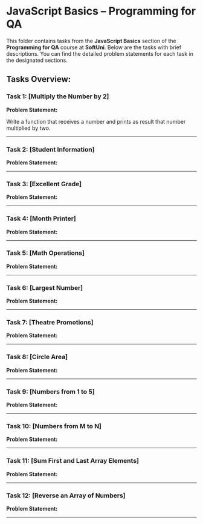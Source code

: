 # JavaScript Basics – Programming for QA

This folder contains tasks from the **JavaScript Basics** section of the **Programming for QA** course at **SoftUni**. Below are the tasks with brief descriptions. You can find the detailed problem statements for each task in the designated sections.

## Tasks Overview:

### Task 1: [Multiply the Number by 2]
**Problem Statement:**

Write a function that receives a number and prints as result that number multiplied by two.

---

### Task 2: [Student Information]
**Problem Statement:**

<!-- You will be given 3 parameters – student name (string), age (number) and average grade (number). Your task is to print all the info about the student in the following format: 
"Name: {student name}, Age: {student age}, Grade: {student grade}"
Note: The grade should be formatted to the second decimal point.
Examples
 -->

---

### Task 3: [Excellent Grade]
**Problem Statement:**

<!-- Write a function that receives a single number and checks if the grade is excellent or not. 
If it is, print "Excellent", otherwise print "Not excellent".
 -->

---

### Task 4: [Month Printer]
**Problem Statement:**

<!-- Write a program, that takes an integer as a parameter and prints the corresponding month. If the number is more than 12 or less than 1, print "Error!" -->

---

### Task 5: [Math Operations]
**Problem Statement:**

<!-- Write a JS function that takes two numbers and a string as input. 

The string may be one of the following: '+', '-', '*', '/', '%', '**'.

Print on the console the result of the mathematical operation between both numbers and the operator you receive as a string.
The input comes as two numbers and a string argument, passed to your function.
The output should be printed on the console.
 -->

---

### Task 6: [Largest Number]
**Problem Statement:**

<!-- Write a function that takes three number arguments as input and finds the largest of them.
Print the following text on the console: "The largest number is {number}.".
The input comes as three number arguments passed to your function.
The output should be printed to the console.
 -->

---

### Task 7: [Theatre Promotions]
**Problem Statement:**

<!-- A theatre is doing a ticket sale, but they need a program to calculate the price of a single ticket. If the given age does not fit one of the categories, you should print "Error!".  You can see the prices in the table below:
 -->

---

### Task 8: [Circle Area]
**Problem Statement:**

<!-- Write a function that takes a single argument as input. Check the type of input argument. If it is a number, assume it is the radius of a circle and calculate the circle area. Print the area rounded to two decimal places.
If the argument type is NOT a number, print the following text on the console: 
"We can not calculate the circle area, because we received a {type of argument}."
The input comes as a single argument passed to your function.
The output should be printed on the console.
 -->

---

### Task 9: [Numbers from 1 to 5]
**Problem Statement:**

<!-- Write a function that prints all the numbers from 1 to 5 (inclusive) each on a separate line.
 -->

---

### Task 10: [Numbers from M to N]
**Problem Statement:**

<!-- Write a function that receives a number M and a number N (M will always be bigger than N). Print all numbers from M to N. -->

---

### Task 11: [Sum First and Last Array Elements]
**Problem Statement:**

<!-- Write a function that receives an array of numbers and prints the sum of the first and last element in that array. -->

---

### Task 12: [Reverse an Array of Numbers]
**Problem Statement:**

<!-- Write a program, which receives a number n and an array of elements. Your task is to create a new array with n numbers from the original array, reverse it and print its elements on a single line, space-separated.
 -->

---
